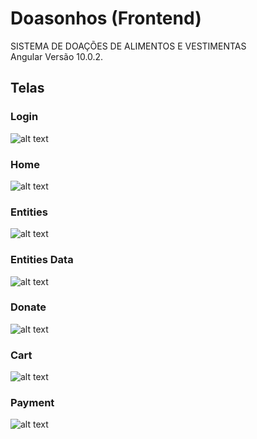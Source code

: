 # Doasonhos (Frontend)
SISTEMA DE DOAÇÕES DE ALIMENTOS E VESTIMENTAS <br>
Angular Versão 10.0.2.

## Telas

### Login

![alt text](https://github.com/christianoviana/doasonhos-frontend/blob/master/src/assets/screens/login.png)

### Home

![alt text](https://github.com/christianoviana/doasonhos-frontend/blob/master/src/assets/screens/home.png)

### Entities

![alt text](https://github.com/christianoviana/doasonhos-frontend/blob/master/src/assets/screens/all_entities.png)

### Entities Data

![alt text](https://github.com/christianoviana/doasonhos-frontend/blob/master/src/assets/screens/my_data.png)

### Donate

![alt text](https://github.com/christianoviana/doasonhos-frontend/blob/master/src/assets/screens/shopping.png)

### Cart

![alt text](https://github.com/christianoviana/doasonhos-frontend/blob/master/src/assets/screens/cart.png)

### Payment

![alt text](https://github.com/christianoviana/doasonhos-frontend/blob/master/src/assets/screens/payment.png)
